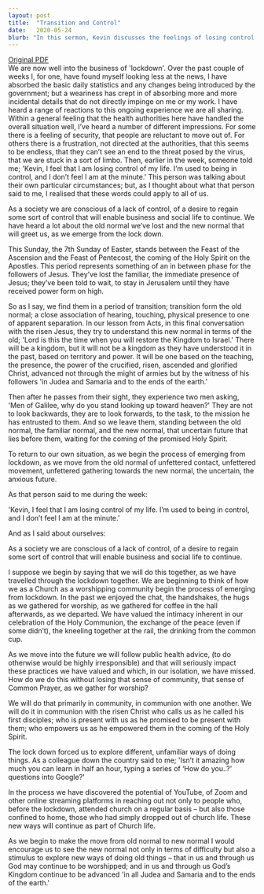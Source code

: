 ```yaml
---
layout: post
title:  "Transition and Control"
date:   2020-05-24
blurb: "In this sermon, Kevin discusses the feelings of losing control and transitioning from the old normal to the new normal during the COVID-19 lockdown. He draws parallels between the Apostles' transition period after Jesus' Ascension and the current situation. Kevin encourages embracing the new normal not only as a challenge but also as a stimulus to explore new ways of worship and community."
---
```

[Original PDF](/assets/pdf/7ofeaster2020.pdf)    
We are now well into the business of 'lockdown'. Over the past couple of weeks I, for one, have found myself looking less at the news, I have absorbed the basic daily statistics and any changes being introduced by the government; but a weariness has crept in of absorbing more and more incidental details that do not directly impinge on me or my work. I have heard a range of reactions to this ongoing experience we are all sharing. Within a general feeling that the health authorities here have handled the overall situation well, I’ve heard a number of different impressions. For some there is a feeling of security, that people are reluctant to move out of. For others there is a frustration, not directed at the authorities, that this seems to be endless, that they can’t see an end to the threat posed by the virus, that we are stuck in a sort of limbo. Then, earlier in the week, someone told me; 'Kevin, I feel that I am losing control of my life. I’m used to being in control, and I don’t feel I am at the minute.' This person was talking about their own particular circumstances; but, as I thought about what that person said to me, I realised that these words could apply to all of us.

As a society we are conscious of a lack of control, of a desire to regain some sort of control that will enable business and social life to continue. We have heard a lot about the old normal we’ve lost and the new normal that will greet us, as we emerge from the lock down.

This Sunday, the 7th Sunday of Easter, stands between the Feast of the Ascension and the Feast of Pentecost, the coming of the Holy Spirit on the Apostles. This period represents something of an in between phase for the followers of Jesus. They’ve lost the familiar, the immediate presence of Jesus; they’ve been told to wait, to stay in Jerusalem until they have received power form on high.

So as I say, we find them in a period of transition; transition form the old normal; a close association of hearing, touching, physical presence to one of apparent separation. In our lesson from Acts, in this final conversation with the risen Jesus, they try to understand this new normal in terms of the old; 'Lord is this the time when you will restore the Kingdom to Israel.' There will be a kingdom, but it will not be a kingdom as they have understood it in the past, based on territory and power. It will be one based on the teaching, the presence, the power of the crucified, risen, ascended and glorified Christ, advanced not through the might of armies but by the witness of his followers 'in Judea and Samaria and to the ends of the earth.'

Then after he passes from their sight, they experience two men asking, 'Men of Galilee, why do you stand looking up toward heaven?' They are not to look backwards, they are to look forwards, to the task, to the mission he has entrusted to them. And so we leave them, standing between the old normal, the familiar normal, and the new normal, that uncertain future that lies before them, waiting for the coming of the promised Holy Spirit.

To return to our own situation, as we begin the process of emerging from lockdown, as we move from the old normal of unfettered contact, unfettered movement, unfettered gathering towards the new normal, the uncertain, the anxious future.

As that person said to me during the week:

'Kevin, I feel that I am losing control of my life. I’m used to being in control, and I don’t feel I am at the minute.'

And as I said about ourselves:

As a society we are conscious of a lack of control, of a desire to regain some sort of control that will enable business and social life to continue.

I suppose we begin by saying that we will do this together, as we have travelled through the lockdown together. We are beginning to think of how we as a Church as a worshipping community begin the process of emerging from lockdown. In the past we enjoyed the chat, the handshakes, the hugs as we gathered for worship, as we gathered for coffee in the hall afterwards, as we departed. We have valued the intimacy inherent in our celebration of the Holy Communion, the exchange of the peace (even if some didn’t), the kneeling together at the rail, the drinking from the common cup.

As we move into the future we will follow public health advice, (to do otherwise would be highly irresponsible) and that will seriously impact these practices we have valued and which, in our isolation, we have missed. How do we do this without losing that sense of community, that sense of Common Prayer, as we gather for worship?

We will do that primarily in community, in communion with one another. We will do it in communion with the risen Christ who calls us as he called his first disciples; who is present with us as he promised to be present with them; who empowers us as he empowered them in the coming of the Holy Spirit.

The lock down forced us to explore different, unfamiliar ways of doing things. As a colleague down the country said to me; 'Isn’t it amazing how much you can learn in half an hour, typing a series of ‘How do you..?’ questions into Google?'

In the process we have discovered the potential of YouTube, of Zoom and other online streaming platforms in reaching out not only to people who, before the lockdown, attended church on a regular basis – but also those confined to home, those who had simply dropped out of church life. These new ways will continue as part of Church life.

As we begin to make the move from old normal to new normal I would encourage us to see the new normal not only in terms of difficulty but also a stimulus to explore new ways of doing old things – that in us and through us God may continue to be worshipped; and in us and through us God’s Kingdom continue to be advanced 'in all Judea and Samaria and to the ends of the earth.'
